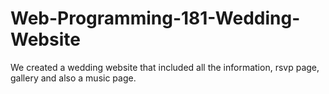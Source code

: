 # Web-Programming-181-Wedding-Website
We created a wedding website that included all the information, rsvp page, gallery and also a music page.
